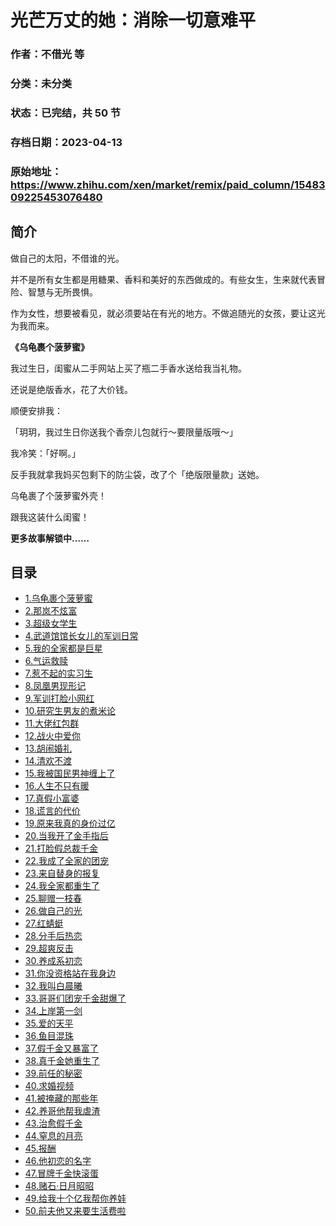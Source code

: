 # 光芒万丈的她：消除一切意难平

### 作者：不借光 等

### 分类：未分类

### 状态：已完结，共 50 节

### 存档日期：2023-04-13

### 原始地址：https://www.zhihu.com/xen/market/remix/paid_column/1548309225453076480


## 简介
做自己的太阳，不借谁的光。


并不是所有女生都是用糖果、香料和美好的东西做成的。有些女生，生来就代表冒险、智慧与无所畏惧。


作为女性，想要被看见，就必须要站在有光的地方。不做追随光的女孩，要让这光为我而来。


  



**《乌龟裹个菠萝蜜》**


我过生日，闺蜜从二手网站上买了瓶二手香水送给我当礼物。


还说是绝版香水，花了大价钱。


顺便安排我：


「玥玥，我过生日你送我个香奈儿包就行～要限量版哦～」


我冷笑：「好啊。」


反手我就拿我妈买包剩下的防尘袋，改了个「绝版限量款」送她。


乌龟裹了个菠萝蜜外壳！


跟我这装什么闺蜜！


  



**更多故事解锁中……**




## 目录
- [1.乌龟裹个菠萝蜜](1.乌龟裹个菠萝蜜.md)<!-- 2022-08-31 07:38 -->
- [2.那岚不炫富](2.那岚不炫富.md)<!-- 2022-08-31 07:55 -->
- [3.超级女学生](3.超级女学生.md)<!-- 2022-08-31 08:50 -->
- [4.武道馆馆长女儿的军训日常](4.武道馆馆长女儿的军训日常.md)<!-- 2022-09-01 11:31 -->
- [5.我的全家都是巨星](5.我的全家都是巨星.md)<!-- 2022-09-04 06:33 -->
- [6.气运救赎](6.气运救赎.md)<!-- 2022-09-06 10:45 -->
- [7.惹不起的实习生](7.惹不起的实习生.md)<!-- 2022-09-07 08:11 -->
- [8.凤凰男现形记](8.凤凰男现形记.md)<!-- 2022-09-08 08:55 -->
- [9.军训打脸小网红](9.军训打脸小网红.md)<!-- 2022-09-08 08:03 -->
- [10.研究生男友的煮米论](10.研究生男友的煮米论.md)<!-- 2022-09-09 07:03 -->
- [11.大佬红包群](11.大佬红包群.md)<!-- 2022-09-09 07:49 -->
- [12.战火中爱你](12.战火中爱你.md)<!-- 2022-09-13 07:41 -->
- [13.胡闹婚礼](13.胡闹婚礼.md)<!-- 2022-09-14 08:01 -->
- [14.清欢不渡](14.清欢不渡.md)<!-- 2022-09-14 08:00 -->
- [15.我被国民男神缠上了](15.我被国民男神缠上了.md)<!-- 2022-09-14 08:14 -->
- [16.人生不只有暖](16.人生不只有暖.md)<!-- 2022-09-15 09:31 -->
- [17.真假小富婆](17.真假小富婆.md)<!-- 2022-09-15 10:49 -->
- [18.谎言的代价](18.谎言的代价.md)<!-- 2022-09-16 06:33 -->
- [19.原来我真的身价过亿](19.原来我真的身价过亿.md)<!-- 2022-09-19 07:42 -->
- [20.当我开了金手指后](20.当我开了金手指后.md)<!-- 2022-09-19 10:04 -->
- [21.打脸假总裁千金](21.打脸假总裁千金.md)<!-- 2022-11-10 04:10 -->
- [22.我成了全家的团宠](22.我成了全家的团宠.md)<!-- 2022-09-21 07:51 -->
- [23.来自替身的报复](23.来自替身的报复.md)<!-- 2022-09-21 08:03 -->
- [24.我全家都重生了](24.我全家都重生了.md)<!-- 2022-09-23 06:49 -->
- [25.聊赠一枝春](25.聊赠一枝春.md)<!-- 2022-09-23 06:39 -->
- [26.做自己的光](26.做自己的光.md)<!-- 2022-09-23 08:57 -->
- [27.红蜻蜓](27.红蜻蜓.md)<!-- 2022-09-26 09:01 -->
- [28.分手后热恋](28.分手后热恋.md)<!-- 2022-09-27 10:45 -->
- [29.超爽反击](29.超爽反击.md)<!-- 2022-09-29 04:07 -->
- [30.养成系初恋](30.养成系初恋.md)<!-- 2022-11-14 08:25 -->
- [31.你没资格站在我身边](31.你没资格站在我身边.md)<!-- 2022-09-28 07:30 -->
- [32.我叫白晨曦](32.我叫白晨曦.md)<!-- 2022-09-29 09:07 -->
- [33.哥哥们团宠千金甜爆了](33.哥哥们团宠千金甜爆了.md)<!-- 2022-09-29 11:16 -->
- [34.上岸第一剑](34.上岸第一剑.md)<!-- 2022-09-30 04:47 -->
- [35.爱的天平](35.爱的天平.md)<!-- 2022-09-30 04:56 -->
- [36.鱼目混珠](36.鱼目混珠.md)<!-- 2022-09-30 05:00 -->
- [37.假千金又暴富了](37.假千金又暴富了.md)<!-- 2022-09-30 07:36 -->
- [38.真千金她重生了](38.真千金她重生了.md)<!-- 2022-10-26 08:43 -->
- [39.前任的秘密](39.前任的秘密.md)<!-- 2022-10-05 06:29 -->
- [40.求婚视频](40.求婚视频.md)<!-- 2022-10-05 06:32 -->
- [41.被掩藏的那些年](41.被掩藏的那些年.md)<!-- 2022-10-06 13:45 -->
- [42.养哥他帮我虐渣](42.养哥他帮我虐渣.md)<!-- 2022-10-10 10:25 -->
- [43.治愈假千金](43.治愈假千金.md)<!-- 2022-10-10 11:14 -->
- [44.窒息的月亮](44.窒息的月亮.md)<!-- 2022-10-11 10:03 -->
- [45.报酬](45.报酬.md)<!-- 2022-10-11 10:42 -->
- [46.他初恋的名字](46.他初恋的名字.md)<!-- 2022-10-11 11:12 -->
- [47.冒牌千金快滚蛋](47.冒牌千金快滚蛋.md)<!-- 2022-10-13 06:52 -->
- [48.赌石·日月昭昭](48.赌石·日月昭昭.md)<!-- 2022-10-14 11:00 -->
- [49.给我十个亿我帮你养娃](49.给我十个亿我帮你养娃.md)<!-- 2022-10-21 04:50 -->
- [50.前夫他又来要生活费啦](50.前夫他又来要生活费啦.md)<!-- 2022-10-21 07:40 -->